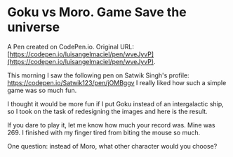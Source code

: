 # Goku vs Moro. Game Save the universe 

A Pen created on CodePen.io. Original URL: [https://codepen.io/luisangelmaciel/pen/wveJyvP](https://codepen.io/luisangelmaciel/pen/wveJyvP).

This morning I saw the following pen on Satwik Singh's profile: https://codepen.io/Satwik123/pen/jOMBggv I really liked how such a simple game was so much fun.

I thought it would be more fun if I put Goku instead of an intergalactic ship, so I took on the task of redesigning the images and here is the result.

If you dare to play it, let me know how much your record was. Mine was 269. I finished with my finger tired from biting the mouse so much.

One question: instead of Moro, what other character would you choose?
